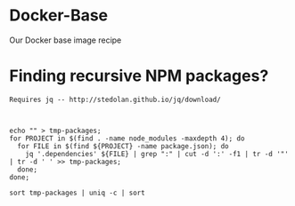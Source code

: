 # Docker-Base
Our Docker base image recipe

# Finding recursive NPM packages?

    Requires jq -- http://stedolan.github.io/jq/download/



    echo "" > tmp-packages;
    for PROJECT in $(find . -name node_modules -maxdepth 4); do
      for FILE in $(find ${PROJECT} -name package.json); do
        jq '.dependencies' ${FILE} | grep ":" | cut -d ':' -f1 | tr -d '"' | tr -d ' ' >> tmp-packages;
      done;
    done;

    sort tmp-packages | uniq -c | sort



